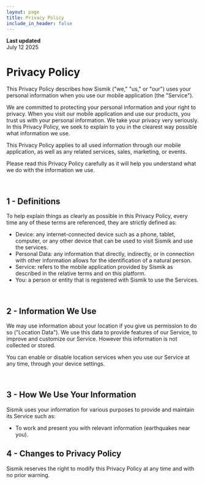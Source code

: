 ```yaml
---
layout: page
title: Privacy Policy
include_in_header: false
---
```


**Last updated**  
July 12 2025

# Privacy Policy
This Privacy Policy describes how Sismik ("we," "us," or "our") uses your personal information when you use our mobile application (the "Service").

We are committed to protecting your personal information and your right to privacy. When you visit our mobile application and use our products, you trust us with your personal information. We take your privacy very seriously. In this Privacy Policy, we seek to explain to you in the clearest way possible what information we use.

This Privacy Policy applies to all used information through our mobile application, as well as any related services, sales, marketing, or events.

Please read this Privacy Policy carefully as it will help you understand what we do with the information we use.

<br>

## 1 - Definitions
To help explain things as clearly as possible in this Privacy Policy, every time any of these terms are referenced, they are strictly defined as:
- Device: any internet-connected device such as a phone, tablet, computer, or any other device that can be used to visit Sismik and use the services.
- Personal Data: any information that directly, indirectly, or in connection with other information allows for the identification of a natural person.
- Service: refers to the mobile application provided by Sismik as described in the relative terms and on this platform.
- You: a person or entity that is registered with Sismik to use the Services.

<br>

## 2 - Information We Use
We may use information about your location if you give us permission to do so ("Location Data"). We use this data to provide features of our Service, to improve and customize our Service. However this information is not collected or stored.

You can enable or disable location services when you use our Service at any time, through your device settings.

<br>

## 3 - How We Use Your Information
Sismik uses your information for various purposes to provide and maintain its Service such as:
- To work and present you with relevant information (earthquakes near you).

## 4 - Changes to Privacy Policy
Sismik reserves the right to modify this Privacy Policy at any time and with no prior warning.
